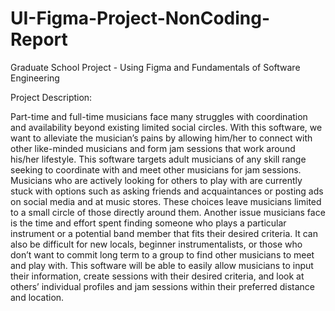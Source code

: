 # UI-Figma-Project-NonCoding-Report
Graduate School Project - Using Figma and Fundamentals of Software Engineering

Project Description:

Part-time and full-time musicians face many struggles with coordination and availability beyond existing limited social circles. With this software, we want to alleviate the musician’s pains by allowing him/her to connect with other like-minded musicians and form jam sessions that work around his/her lifestyle. This software targets adult musicians of any skill range seeking to coordinate with and meet other musicians for jam sessions. Musicians who are actively looking for others to play with are currently stuck with options such as asking friends and acquaintances or posting ads on social media and at music stores. These choices leave musicians limited to a small circle of those directly around them. Another issue musicians face is the time and effort spent finding someone who plays a particular instrument or a potential band member that fits their desired criteria. It can also be difficult for new locals, beginner instrumentalists, or those who don’t want to commit long term to a group to find other musicians to meet and play with. This software will be able to easily allow musicians to input their information, create sessions with their desired criteria, and look at others’ individual profiles and jam sessions within their preferred distance and location. 
